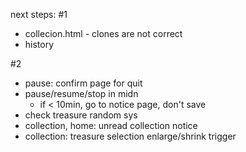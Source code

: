 next steps:
#1
- collecion.html - clones are not correct
- history

#2
- pause: confirm page for quit
- pause/resume/stop in midn
    - if < 10min, go to notice page, don't save
- check treasure random sys
- collection, home: unread collection notice
- collection: treasure selection enlarge/shrink trigger